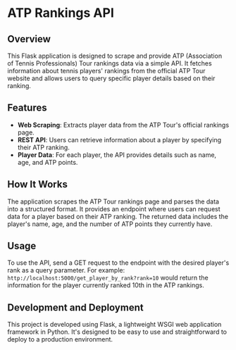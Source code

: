 # ATP Rankings API

## Overview
This Flask application is designed to scrape and provide ATP (Association of Tennis Professionals) Tour rankings data via a simple API. It fetches information about tennis players' rankings from the official ATP Tour website and allows users to query specific player details based on their ranking.

## Features
- **Web Scraping**: Extracts player data from the ATP Tour's official rankings page.
- **REST API**: Users can retrieve information about a player by specifying their ATP ranking.
- **Player Data**: For each player, the API provides details such as name, age, and ATP points.

## How It Works
The application scrapes the ATP Tour rankings page and parses the data into a structured format. It provides an endpoint where users can request data for a player based on their ATP ranking. The returned data includes the player's name, age, and the number of ATP points they currently have.

## Usage
To use the API, send a GET request to the endpoint with the desired player's rank as a query parameter. For example: `http://localhost:5000/get_player_by_rank?rank=10` would return the information for the player currently ranked 10th in the ATP rankings.

## Development and Deployment
This project is developed using Flask, a lightweight WSGI web application framework in Python. It's designed to be easy to use and straightforward to deploy to a production environment.
